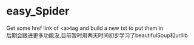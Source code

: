 # easy_Spider
Get some href link of &lt;a>tag and build a new txt to put them in<br>
后期会跟进更多功能没,目前暂时用两天时间初步学习了beautifulSoup和urllib
